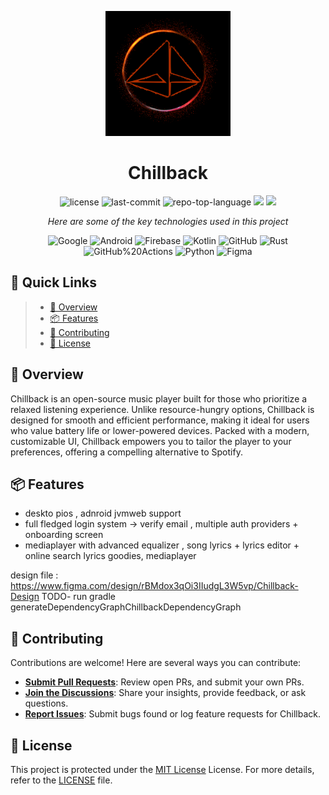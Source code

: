 <p align="center">
    <img src="assets/chillback_application_logo.png" width="200" />
    <h1 align="center">Chillback</h1>
</p>

<p align="center">
	<img src="https://img.shields.io/github/license/Deaths-Door/Chillback?style=flat&color=0080ff" alt="license">
	<img src="https://img.shields.io/github/last-commit/Deaths-Door/Chillback?style=flat&logo=git&logoColor=white&color=0080ff" alt="last-commit">
	<img src="https://img.shields.io/github/languages/top/Deaths-Door/Chillback?style=flat&color=0080ff" alt="repo-top-language">
    <img src="https://img.shields.io/github/repo-size/Deaths-Door/Chillback">
    <img src="https://img.shields.io/tokei/lines/github/Deaths-Door/Chillback">
<p>

<p align="center">
    <em>Here are some of the key technologies used in this project</em>
</p>

<p align="center">
    <img src="https://img.shields.io/badge/Google-4285F4.svg?style=flat&logo=Google&logoColor=white" alt="Google">
	<img src="https://img.shields.io/badge/Android-3DDC84.svg?style=flat&logo=Android&logoColor=white" alt="Android">
    <img src="https://img.shields.io/badge/Firebase-FFCA28.svg?style=flat&logo=Firebase&logoColor=black" alt="Firebase">
	<img src="https://img.shields.io/badge/Kotlin-7F52FF.svg?style=flat&logo=Kotlin&logoColor=white" alt="Kotlin">
	<img src="https://img.shields.io/badge/GitHub-181717.svg?style=flat&logo=GitHub&logoColor=white" alt="GitHub">
	<img src="https://img.shields.io/badge/Rust-AA2704.svg?style=flat&logo=Rust&logoColor=white" alt="Rust">
	<img src="https://img.shields.io/badge/GitHub%20Actions-2088FF.svg?style=flat&logo=GitHub-Actions&logoColor=white" alt="GitHub%20Actions">
	<img src="https://img.shields.io/badge/Python-3776AB.svg?style=flat&logo=Python&logoColor=white" alt="Python">
    <img src="https://img.shields.io/badge/Figma-FFC0CB.svg?style=flat&logo=Figma&logoColor=white" alt="Figma">
</p>

## 🔗 Quick Links

> - [📍 Overview](#-overview)
> - [📦 Features](#-features)
> - [🤝 Contributing](#-contributing)
> - [📄 License](#-license)

## 📍 Overview

Chillback is an open-source music player built for those who prioritize a relaxed listening experience. Unlike resource-hungry options, Chillback is designed for smooth and efficient performance, making it ideal for users who value battery life or lower-powered devices. Packed with a modern, customizable UI, Chillback empowers you to tailor the player to your preferences, offering a compelling alternative to Spotify.

## 📦 Features

- deskto pios , adnroid jvmweb support
- full fledged login system -> verify email , multiple auth providers + onboarding screen
- mediaplayer with advanced equalizer , song lyrics + lyrics editor + online search lyrics goodies, mediaplayer 

design file : https://www.figma.com/design/rBMdox3qOi3IIudgL3W5vp/Chillback-Design
TODO- run gradle  generateDependencyGraphChillbackDependencyGraph

## 🤝 Contributing

Contributions are welcome! Here are several ways you can contribute:

- **[Submit Pull Requests](https://github.com/Deaths-Door/Chillback/blob/main/CONTRIBUTING.md)**: Review open PRs, and submit your own PRs.
- **[Join the Discussions](https://github.com/Deaths-Door/Chillback/discussions)**: Share your insights, provide feedback, or ask questions.
- **[Report Issues](https://github.com/Deaths-Door/Chillback/issues)**: Submit bugs found or log feature requests for Chillback.

## 📄 License

This project is protected under the [MIT License](https://opensource.org/license/mit) License. For more details, refer to the [LICENSE](https://github.com/Deaths-Door/Chillback/blob/main/LICENSE) file.
